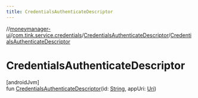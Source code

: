 ```yaml
---
title: CredentialsAuthenticateDescriptor
---
```

//[moneymanager-ui](../../../index.html)/[com.tink.service.credentials](../index.html)/[CredentialsAuthenticateDescriptor](index.html)/[CredentialsAuthenticateDescriptor](-credentials-authenticate-descriptor.html)



# CredentialsAuthenticateDescriptor



[androidJvm]\
fun [CredentialsAuthenticateDescriptor](-credentials-authenticate-descriptor.html)(id: [String](https://kotlinlang.org/api/latest/jvm/stdlib/kotlin/-string/index.html), appUri: [Uri](https://developer.android.com/reference/kotlin/android/net/Uri.html))




